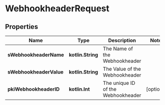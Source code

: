 
# WebhookheaderRequest

## Properties
| Name | Type | Description | Notes |
| ------------ | ------------- | ------------- | ------------- |
| **sWebhookheaderName** | **kotlin.String** | The Name of the Webhookheader |  |
| **sWebhookheaderValue** | **kotlin.String** | The Value of the Webhookheader |  |
| **pkiWebhookheaderID** | **kotlin.Int** | The unique ID of the Webhookheader |  [optional] |



